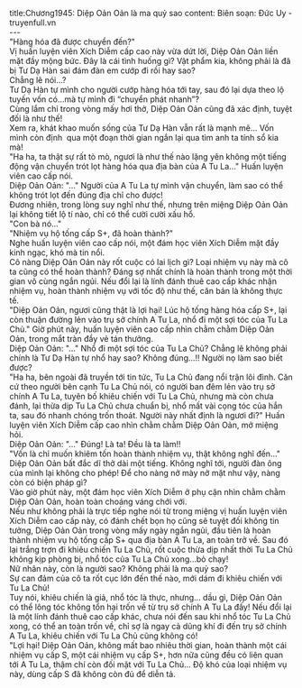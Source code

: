 title:Chương1945: Diệp Oản Oản là ma quỷ sao
content:
Biên soạn: Đức Uy - truyenfull.vn<br>---<br>"Hàng hóa đã được chuyển đến?"<br>Vị huấn luyện viên Xích Diễm cấp cao này vừa dứt lời, Diệp Oản Oản liền mặt đầy mộng bức. Đây là cái tình huống gì? Vật phẩm kia, không phải là đã bị Tư Dạ Hàn sai đám đàn em cướp đi rồi hay sao?<br>Chẳng lẽ nói…?<br>Tư Dạ Hàn tự mình cho người cướp hàng hóa tới tay, sau đó lại dựa theo lộ tuyến vốn có…mà tự mình đi “chuyển phát nhanh”?<br>Cùng lắm chỉ trong vòng mấy hơi thở, Diệp Oản Oản cũng đã xác định, tuyệt đối là như thế!<br>Xem ra, khát khao muốn sống của Tư Dạ Hàn vẫn rất là mạnh mẽ... Vốn mình còn định  qua một đoạn thời gian ngắn lại qua tìm anh ta tính sổ kia mà!<br>"Ha ha, ta thật sự rất tò mò, ngươi là như thế nào lặng yên không một tiếng động vận chuyển trót lọt hàng hóa qua địa bàn của A Tu La..." Huấn luyện viên cao cấp nói.<br>Diệp Oản Oản: "..." Người của A Tu La tự mình vận chuyển, làm sao có thể không trót lọt đến đúng địa chỉ cho được!<br>Đương nhiên, trong lòng suy nghĩ như thế, nhưng trên miệng Diệp Oản Oản lại không tiết lộ tí nào, chỉ có thể cười cười xấu hổ.<br>"Con bà nó..."<br>"Nhiệm vụ hộ tống cấp S+, đã hoàn thành?"<br>Nghe huấn luyện viên cao cấp nói, một đám học viên Xích Diễm mặt đầy kinh ngạc, khó mà tin nổi.<br>Cô nàng Diệp Oản Oản này rốt cuộc có lai lịch gì? Loại nhiệm vụ này mà cô ta cũng có thể hoàn thành? Đáng sợ nhất chính là hoàn thành trong một thời gian vô cùng ngắn ngủi. Nếu đổi lại là lính đánh thuê cao cấp khác nhận nhiệm vụ, hoàn thành nhiệm vụ với tốc độ như thế, căn bản là không thực tế.<br>"Diệp Oản Oản, ngươi cũng thật là lợi hại! Lúc hộ tống hàng hóa cấp S+, lại còn thuận đường lẻn vào trụ sở chính A Tu La, nhổ đi một sợi tóc của Tu La Chủ." Giờ phút này, huấn luyện viên cao cấp nhìn chằm chằm Diệp Oản Oản, trong mắt tràn đầy vẻ tán thưởng.<br>Diệp Oản Oản: "..." Nhổ đi một sợi tóc của Tu La Chủ? Chẳng lẽ không phải chính là Tư Dạ Hàn tự nhổ hay sao? Không đúng...!! Người nọ làm sao biết được?<br>"Ha ha, bên ngoài đã truyền tới tin tức, Tu La Chủ đang nổi trận lôi đình. Căn cứ theo người bên cạnh Tu La Chủ nói, có người ban đêm lẻn vào trụ sở chính A Tu La, tuyên bố khiêu chiến với Tu La Chủ, nhưng mà còn chưa đánh, lại thừa dịp Tu La Chủ chưa chuẩn bị, nhổ mất vài cọng tóc của hắn ta, sau đó nhanh chóng trốn thoát. Người này nhất định là ngươi đi?" Huấn luyện viên Xích Diễm cấp cao nhìn chằm chằm Diệp Oản Oản, mở miệng hỏi.<br>Diệp Oản Oản: "..." Đúng! Là ta! Đều là ta làm!!<br>"Vốn là chỉ muốn khiêm tốn hoàn thành nhiệm vụ, thật không nghĩ đến..." Diệp Oản Oản bất đắc dĩ thở dài một tiếng. Không nghĩ tới, người đàn ông của mình lại không cho phép! Để cho nàng nở mày nở mặt như vậy, nàng còn có biện pháp gì?<br>Vào giờ phút này, một đám học viên Xích Diễm ở phụ cận nhìn chằm chằm Diệp Oản Oản, hoàn toàn choáng váng chới với.<br>Nếu như không phải là trực tiếp nghe nói từ trong miệng vị huấn luyện viên Xích Diễm cao cấp này, có đánh chết bọn họ cũng sẽ tuyệt đối không tin tưởng, Diệp Oản Oản trong vòng mấy ngày ngắn ngủi, đầu tiên là hoàn thành nhiệm vụ hộ tống cấp S+ qua địa bàn A Tu La, an toàn trở về. Sau đó lại trắng trợn đi khiêu chiến Tu La Chủ, rốt cuộc thừa dịp nhất thời Tu La Chủ không kịp phòng bị, nhổ tóc của Tu La Chủ xong…bỏ chạy!<br>Nữ nhân này, còn là người sao? Không phải là ma quỷ sao?<br>Sự can đảm của cô ta rốt cục lớn đến thế nào, mới dám đi khiêu chiến với Tu La Chủ!<br>Tuy nói, khiêu chiến là giả, nhổ tóc là thực, nhưng... dầu gì, Diệp Oản Oản có thể lông tóc không tổn hại trốn về từ trụ sở chính A Tu La đấy! Nếu đổi lại là một lính đánh thuê cao cấp khác, chưa nói đến sau khi nhổ tóc Tu La Chủ xong, có thể an toàn trốn về, chỉ sợ là ngay cả dũng khí đi đến trụ sở chính A Tu La, khiêu chiến với Tu La Chủ cũng không có!<br>"Lợi hại! Diệp Oản Oản, không mất bao nhiêu thời gian, hoàn thành một cái nhiệm vụ cấp S, một cái nhiệm vụ cấp S+, hơn nữa cũng đều có liên quan tới A Tu La, thậm chí còn đối mặt với Tu La Chủ... Độ khó của loại nhiệm vụ này, dùng cấp S đã không còn đủ để diễn tả.